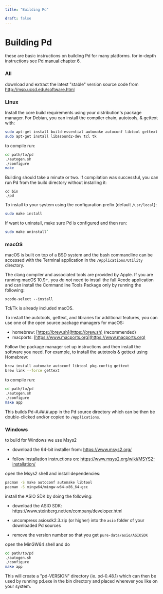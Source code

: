 ```yaml
---
title: "Building Pd"

draft: false
---
```


# Building Pd

these are basic instructions on building Pd for many platforms. for in-depth instructions see [Pd manual chapter 6](https://msp.puredata.info/Pd_documentation/x6.htm).

### All

download and extract the latest "stable" version source code from http://msp.ucsd.edu/software.html

### Linux

Install the core build requirements using your distribution's package
manager. For Debian, you can install the compiler chain, autotools, &
gettext with:

```sh
sudo apt-get install build-essential automake autoconf libtool gettext
sudo apt-get install libasound2-dev tcl tk
```

to compile run:

```sh
cd path/to/pd
./autogen.sh
./configure
make
```

Building should take a minute or two. If compilation was successful, you
can run Pd from the build directory without installing it:

```
cd bin
./pd
```

To install to your system using the configuration prefix (default
`/usr/local`):

```sh
sudo make install
```

If want to uninstall, make sure Pd is configured and then run:

```sh
sudo make uninstall`
```


### macOS

macOS is built on top of a BSD system and the bash commandline can be
accessed with the Terminal application in the `/Applications/Utility`
directory.

The clang compiler and associated tools are provided by Apple. If you
are running macOS 10.9+, you *do not* need to install the full Xcode
application and can install the Commandline Tools Package only by
running the following:

`xcode-select --install`

Tcl/Tk is already included macOS.

To install the autotools, gettext, and libraries for additional
features, you can use one of the open source package managers for macOS:

-   homebrew: [https://brew.sh](https://brew.sh)
    (recommended)
-   macports:
    [https://www.macports.org](https://www.macports.org)

Follow the package manager set up instructions and then install the
software you need. For example, to install the autotools & gettext using
Homebrew:

```sh
brew install automake autoconf libtool pkg-config gettext
brew link --force gettext
```

to compile run:

```sh
cd path/to/pd
./autogen.sh
./configure
make app
```

This builds Pd-#.##.#.app in the Pd source directory which can be then
be double-clicked and/or copied to `/Applications`.

### Windows

to build for Windows we use Msys2

- download the 64-bit installer from: https://www.msys2.org/

- follow installation instructions on: https://www.msys2.org/wiki/MSYS2-installation/


open the Msys2 shell and install dependencies:

```sh
pacman -S make autoconf automake libtool
pacman -S mingw64/mingw-w64-x86_64-gcc
```


install the ASIO SDK by doing the following:

- download the ASIO SDK: https://www.steinberg.net/en/company/developer.html

- uncompress asiosdk2.3.zip (or higher) into the `asio` folder of your downloaded Pd sources

- remove the version number so that you get `pure-data/asio/ASIOSDK`

open the MinGW64 shell and do

```sh
cd path/to/pd
./autogen.sh
./configure
make app
```

This will create a "pd-VERSION" directory (ie. pd-0.48.1) which can
then be used by running pd.exe in the bin directory and placed wherever
you like on your system.

